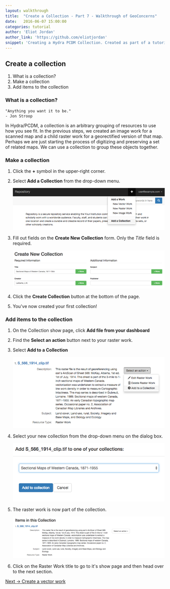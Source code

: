 ```yaml
---
layout: walkthrough
title:  "Create a Collection - Part 7 - Walkthrough of GeoConcerns"
date:   2016-06-07 15:00:00
categories: tutorial
author: 'Eliot Jordan'
author_link: 'https://github.com/eliotjordan'
snippet: 'Creating a Hydra PCDM Collection. Created as part of a tutorial series given as Walkthrough of GeoConcerns'
---
```


## Create a collection
  1. What is a collection?
  1. Make a collection
  1. Add items to the collection

### What is a collection?

```
"Anything you want it to be." 
- Jon Stroop
```

In Hydra/PCDM, a collection is an arbitrary grouping of resources to use how you see fit. In the previous steps, we created an image work for a scanned map and a child raster work for a georectified version of that map. Perhaps we are just starting the process of digitizing and preserving a set of related maps. We can use a collection to group these objects together.

### Make a collection

1. Click the **+** symbol in the upper-right corner.
1. Select **Add a Collection** from the drop-down menu.

   ![add_collection](/images/add_collection.png)
1. Fill out fields on the **Create New Collection** form. Only the *Title* field is required.

   ![collection_form](/images/collection_form.png)
1. Click the **Create Collection** button at the bottom of the page.
1. You've now created your first collection!

### Add items to the collection
1. On the Collection show page, click **Add file from your dashboard**
1. Find the **Select an action** button next to your raster work.
1. Select **Add to a Collection**

   ![add_raster_to_collection](/images/add_raster_to_collection.png)
1. Select your new collection from the drop-down menu on the dialog box.

   ![select_collection](/images/select_collection.png)

1. The raster work is now part of the collection.
   
   ![items_in_collection](/images/items_in_collection.png)
1. Click on the Raster Work title to go to it's show page and then head over to the next section.

<div class='flash-notice'>
  <a href="{% post_url 2016-06-07-create-a-vector-work %}">Next → Create a vector work</a>
</div>
